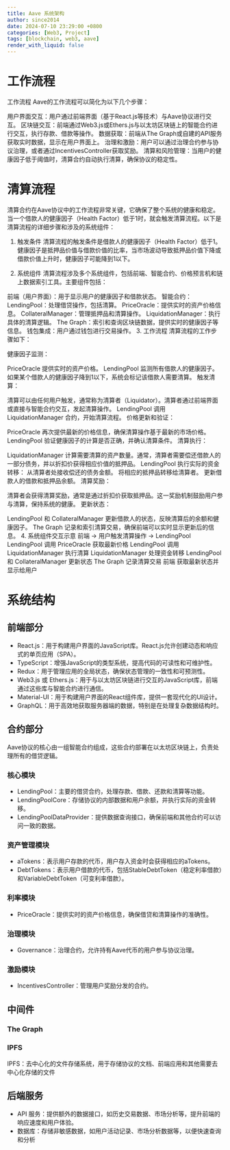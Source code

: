 ```yaml
---
title: Aave 系统架构
author: since2014
date: 2024-07-10 23:29:00 +0800
categories: [Web3, Project]
tags: [blockchain, web3, aave]
render_with_liquid: false
---
```


# 工作流程

工作流程
Aave的工作流程可以简化为以下几个步骤：

用户界面交互：用户通过前端界面（基于React.js等技术）与Aave协议进行交互。
区块链交互：前端通过Web3.js或Ethers.js与以太坊区块链上的智能合约进行交互，执行存款、借款等操作。
数据获取：前端从The Graph或自建的API服务获取实时数据，显示在用户界面上。
治理和激励：用户可以通过治理合约参与协议治理，或者通过IncentivesController获取奖励。
清算和风险管理：当用户的健康因子低于阈值时，清算合约自动执行清算，确保协议的稳定性。


# 清算流程

清算合约在Aave协议中的工作流程非常关键，它确保了整个系统的健康和稳定。当一个借款人的健康因子（Health Factor）低于1时，就会触发清算流程。以下是清算流程的详细步骤和涉及的系统组件：

1. 触发条件
清算流程的触发条件是借款人的健康因子（Health Factor）低于1。健康因子是抵押品价值与借款价值的比率，当市场波动导致抵押品价值下降或借款价值上升时，健康因子可能降到1以下。

2. 系统组件
清算流程涉及多个系统组件，包括前端、智能合约、价格预言机和链上数据索引工具。主要组件包括：

前端（用户界面）：用于显示用户的健康因子和借款状态。
智能合约：
LendingPool：处理借贷操作，包括清算。
PriceOracle：提供实时的资产价格信息。
CollateralManager：管理抵押品和清算操作。
LiquidationManager：执行具体的清算逻辑。
The Graph：索引和查询区块链数据，提供实时的健康因子等信息。
钱包集成：用户通过钱包进行交易操作。
3. 工作流程
清算流程的工作步骤如下：

健康因子监测：

PriceOracle 提供实时的资产价格。
LendingPool 监测所有借款人的健康因子。如果某个借款人的健康因子降到1以下，系统会标记该借款人需要清算。
触发清算：

清算可以由任何用户触发，通常称为清算者（Liquidator）。清算者通过前端界面或直接与智能合约交互，发起清算操作。
LendingPool 调用 LiquidationManager 合约，开始清算流程。
价格更新和验证：

PriceOracle 再次提供最新的价格信息，确保清算操作基于最新的市场价格。
LendingPool 验证健康因子的计算是否正确，并确认清算条件。
清算执行：

LiquidationManager 计算需要清算的资产数量。通常，清算者需要偿还借款人的一部分债务，并以折扣价获得相应价值的抵押品。
LendingPool 执行实际的资金转移：
从清算者处接收偿还的债务金额。
将相应的抵押品转移给清算者。
更新借款人的借款和抵押品余额。
清算奖励：

清算者会获得清算奖励，通常是通过折扣价获取抵押品。这一奖励机制鼓励用户参与清算，保持系统的健康。
更新状态：

LendingPool 和 CollateralManager 更新借款人的状态，反映清算后的余额和健康因子。
The Graph 记录和索引清算交易，确保前端可以实时显示更新后的信息。
4. 系统组件交互示意
前端 -> 用户触发清算操作 -> LendingPool
LendingPool 调用 PriceOracle 获取最新价格
LendingPool 调用 LiquidationManager 执行清算
LiquidationManager 处理资金转移
LendingPool 和 CollateralManager 更新状态
The Graph 记录清算交易
前端 获取最新状态并显示给用户

# 系统结构

## 前端部分

+ React.js：用于构建用户界面的JavaScript库。React.js允许创建动态和响应式的单页应用（SPA）。
+ TypeScript：增强JavaScript的类型系统，提高代码的可读性和可维护性。
+ Redux：用于管理应用的全局状态，确保状态管理的一致性和可预测性。
+ Web3.js 或 Ethers.js：用于与以太坊区块链进行交互的JavaScript库，前端通过这些库与智能合约进行通信。
+ Material-UI：用于构建用户界面的React组件库，提供一套现代化的UI设计。
+ GraphQL：用于高效地获取服务器端的数据，特别是在处理复杂数据结构时。

## 合约部分

Aave协议的核心由一组智能合约组成，这些合约部署在以太坊区块链上，负责处理所有的借贷逻辑。

### 核心模块
+ LendingPool：主要的借贷合约，处理存款、借款、还款和清算等功能。
+ LendingPoolCore：存储协议的内部数据和用户余额，并执行实际的资金转移。
+ LendingPoolDataProvider：提供数据查询接口，确保前端和其他合约可以访问一致的数据。

### 资产管理模块
+ aTokens：表示用户存款的代币，用户存入资金时会获得相应的aTokens。
+ DebtTokens：表示用户借款的代币，包括StableDebtToken（稳定利率借款）和VariableDebtToken（可变利率借款）。

### 利率模块
+ PriceOracle：提供实时的资产价格信息，确保借贷和清算操作的准确性。

### 治理模块
+ Governance：治理合约，允许持有Aave代币的用户参与协议治理。

### 激励模块
+ IncentivesController：管理用户奖励分发的合约。

## 中间件

### The Graph

### IPFS

IPFS：去中心化的文件存储系统，用于存储协议的文档、前端应用和其他需要去中心化存储的文件

## 后端服务

+ API 服务：提供额外的数据接口，如历史交易数据、市场分析等，提升前端的响应速度和用户体验。
+ 数据库：存储非敏感数据，如用户活动记录、市场分析数据等，以便快速查询和分析


